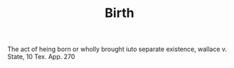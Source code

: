 ---
title: Birth
letter: B
permalink: "/definitions/birth.html"
body: The act of heing born or wholly brought iuto separate existence, wallace v.
  State, 10 Tex. App. 270
published_at: '2018-07-07'
layout: post
---